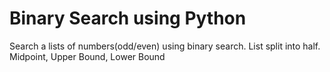 # Binary Search using Python 

Search a lists of numbers(odd/even) using binary search.
List split into half.
Midpoint, Upper Bound, Lower Bound
